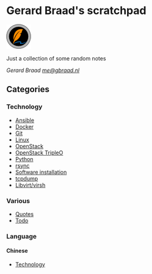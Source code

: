 Gerard Braad's scratchpad
===================

[!["Scribble"](https://raw.githubusercontent.com/gbraad/assets/gh-pages/icons/scribble-icon-64.png)](http://github.com/gbraad)

Just a collection of some random notes

_Gerard Braad <me@gbraad.nl>_


## Categories

### Technology

  * [Ansible](technology/ansible.md)
  * [Docker](technology/docker.md)
  * [Git](technology/git.md)
  * [Linux](technology/linux.md)
  * [OpenStack](technology/openstack.md)
  * [OpenStack TripleO](technology/tripleo.md)
  * [Python](technology/python.md)
  * [rsync](technology/rsync.md)
  * [Software installation](technology/install.md)
  * [tcpdump](technology/tcpdump.md)
  * [Libvirt/virsh](technology/virsh.md)


### Various

  * [Quotes](various/quotes.md)
  * [Todo](various/todo.md)


### Language 

#### Chinese

  * [Technology](language/chinese/technology.md)
